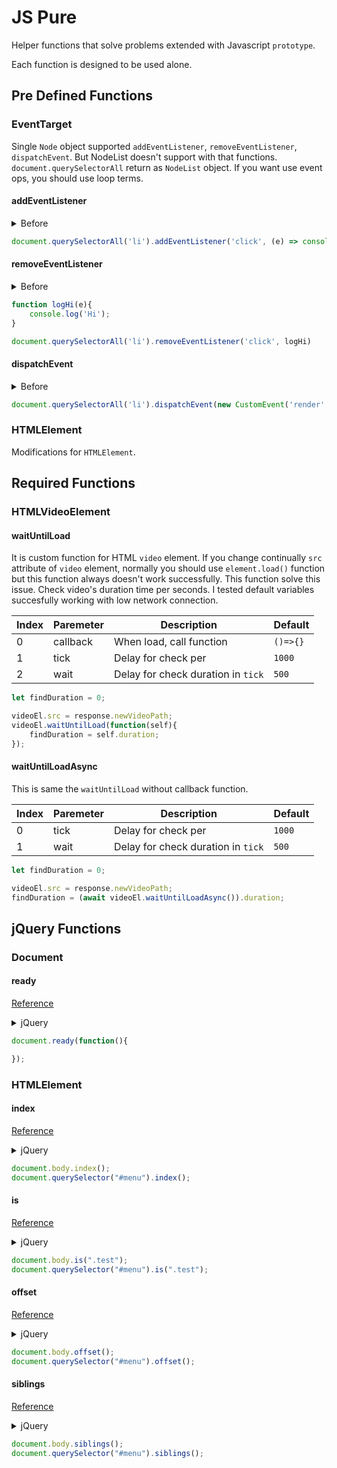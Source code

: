 # JS Pure 

Helper functions that solve problems extended with Javascript `prototype`.

Each function is designed to be used alone.

## Pre Defined Functions

### EventTarget

Single `Node` object supported `addEventListener`, `removeEventListener`, `dispatchEvent`. But NodeList doesn't support with that functions. `document.querySelectorAll` return as `NodeList` object. If you want use event ops, you should use loop terms.

#### addEventListener

<details>
<summary>Before</summary>

```js
const liItems = document.querySelectorAll('li');
for (let i = 0; i < liItems.length; i++) {
  liItems[i].addEventListener('click', (e) => console.log('Hi'));
}
```
</details>

```js
document.querySelectorAll('li').addEventListener('click', (e) => console.log('Hi'))
```

#### removeEventListener

<details>
<summary>Before</summary>

```js
function logHi(e){
    console.log('Hi');
}

const liItems = document.querySelectorAll('li');
for (let i = 0; i < liItems.length; i++) {
  liItems[i].removeEventListener('click', logHi);
}
```
</details>

```js
function logHi(e){
    console.log('Hi');
}

document.querySelectorAll('li').removeEventListener('click', logHi)
```


#### dispatchEvent

<details>
<summary>Before</summary>

```js
const liItems = document.querySelectorAll('li');
for (let i = 0; i < liItems.length; i++) {
  liItems[i].dispatchEvent(new CustomEvent('render', {detail: {view: 'ok'}}));
}
```
</details>


```js
document.querySelectorAll('li').dispatchEvent(new CustomEvent('render', {detail: {view: 'ok'}}));
```

### HTMLElement

Modifications for `HTMLElement`.

## Required Functions

### HTMLVideoElement

#### waitUntilLoad

It is custom function for HTML `video` element. If you change continually `src` attribute of `video` element, normally you should use `element.load()` function but this function always doesn't work successfully. This function solve this issue. Check video's duration time per seconds. I tested default variables succesfully working with low network connection. 

| Index   |      Paremeter      |  Description |  Default |
|----------|-------------|------|------|
| 0 |  callback | When load, call function | `()=>{}` |
| 1 |  tick  | Delay for check per | `1000` |
| 2 | wait | Delay for check duration in `tick` | `500` |


```js
let findDuration = 0;

videoEl.src = response.newVideoPath;
videoEl.waitUntilLoad(function(self){
    findDuration = self.duration;
});
```

#### waitUntilLoadAsync

This is same the `waitUntilLoad` without callback function.


| Index   |      Paremeter      |  Description |  Default |
|----------|-------------|------|------|
| 0 |  tick  | Delay for check per | `1000` |
| 1 | wait | Delay for check duration in `tick` | `500` |



```js
let findDuration = 0;

videoEl.src = response.newVideoPath;
findDuration = (await videoEl.waitUntilLoadAsync()).duration;
```

## jQuery Functions

### Document

#### ready

[Reference](https://youmightnotneedjquery.com/#ready)

<details>
<summary>jQuery</summary>

```js
$(document).ready(function(){

});
```
</details>


```js
document.ready(function(){

});
```

### HTMLElement

#### index

[Reference](https://youmightnotneedjquery.com/#index)

<details>
<summary>jQuery</summary>

```js
$(el).index();
```
</details>


```js
document.body.index();
document.querySelector("#menu").index();
```

#### is

[Reference](https://youmightnotneedjquery.com/#matches_selector)

<details>
<summary>jQuery</summary>

```js
$(el).is(".test");
```
</details>


```js
document.body.is(".test");
document.querySelector("#menu").is(".test");
```

#### offset

[Reference](https://youmightnotneedjquery.com/#offset)

<details>
<summary>jQuery</summary>

```js
$(el).offset();
```
</details>


```js
document.body.offset();
document.querySelector("#menu").offset();
```

#### siblings

[Reference](https://youmightnotneedjquery.com/#siblings)

<details>
<summary>jQuery</summary>

```js
$(el).siblings();
```
</details>


```js
document.body.siblings();
document.querySelector("#menu").siblings();
```
